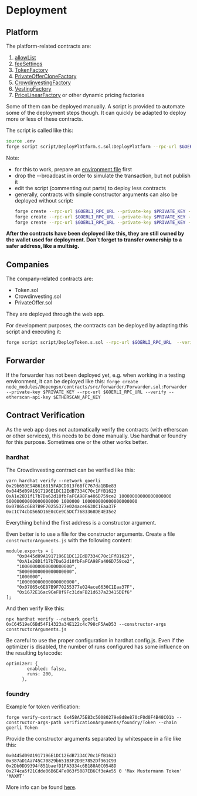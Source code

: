 # Deployment

## Platform

The platform-related contracts are:

1. [allowList](../contracts/AllowList.sol)
2. [feeSettings](../contracts/FeeSettings.sol)
3. [TokenFactory](../contracts/TokenProxyFactory.sol)
4. [PrivateOfferCloneFactory](../contracts/PrivateOfferCloneFactory.sol)
5. [CrowdinvestingFactory](../contracts/CrowdinvestingCloneFactory.sol)
6. [VestingFactory](../contracts/VestingCloneFactory.sol)
7. [PriceLinearFactory](../contracts/PriceLinearCloneFactory.sol) or other dynamic pricing factories

Some of them can be deployed manually. A script is provided to automate some of the deployment steps though. It can quickly be adapted to deploy more or less of these contracts.

The script is called like this:

```bash
source .env
forge script script/DeployPlatform.s.sol:DeployPlatform --rpc-url $GOERLI_RPC_URL --broadcast --verify --private-key $PRIVATE_KEY
```

Note:

- for this to work, prepare an [environment file](https://book.getfoundry.sh/tutorials/solidity-scripting#environment-configuration) first
- drop the --broadcast in order to simulate the transaction, but not publish it
- edit the script (commenting out parts) to deploy less contracts
- generally, contracts with simple constructor arguments can also be deployed without script:
  ```bash
  forge create --rpc-url $GOERLI_RPC_URL --private-key $PRIVATE_KEY --verify --etherscan-api-key=$ETHERSCAN_API_KEY contracts/AllowList.sol:AllowList
  forge create --rpc-url $GOERLI_RPC_URL --private-key $PRIVATE_KEY --verify --etherscan-api-key=$ETHERSCAN_API_KEY contracts/PrivateOfferCloneFactory.sol:PrivateOfferCloneFactory
  forge create --rpc-url $GOERLI_RPC_URL --private-key $PRIVATE_KEY --verify --etherscan-api-key=$ETHERSCAN_API_KEY contracts/VestingWalletFactory.sol:VestingWalletFactory
  ```

**After the contracts have been deployed like this, they are still owned by the wallet used for deployment. Don't forget to transfer ownership to a safer address, like a multisig.**

## Companies

The company-related contracts are:

- Token.sol
- Crowdinvesting.sol
- PrivateOffer.sol

They are deployed through the web app.

For development purposes, the contracts can be deployed by adapting this script and executing it:

```bash
forge script script/DeployToken.s.sol --rpc-url $GOERLI_RPC_URL  --verify --broadcast
```

## Forwarder

If the forwarder has not been deployed yet, e.g. when working in a testing environment, it can be deployed like this:
`forge create node_modules/@opengsn/contracts/src/forwarder/Forwarder.sol:Forwarder --private-key $PRIVATE_KEY --rpc-url $GOERLI_RPC_URL --verify --etherscan-api-key $ETHERSCAN_API_KEY`

## Contract Verification

As the web app does not automatically verify the contracts (with etherscan or other services), this needs to be done manually. Use hardhat or foundry for this purpose. Sometimes one or the other works better.

### hardhat

The Crowdinvesting contract can be verified like this:

```
yarn hardhat verify --network goerli 0x29b659E948616815FADCD013f6BfC767da1BDe83 0x0445d09A1917196E1DC12EdB7334C70c1FfB1623 0xA1e28D1f17b7Da62d10fbFaFCA98Fa406D759ce2 10000000000000000000 50000000000000000000 1000000 100000000000000000000 0x07865c6E87B9F70255377e024ace6630C1Eaa37F 0xc1C74cbD565D16E0cCe9C5DCf7683368DE4E35e2
```

Everything behind the first address is a constructor argument.

Even better is to use a file for the constructor arguments. Create a file `constructorArguments.js` with the following content:

```
module.exports = [
    "0x0445d09A1917196E1DC12EdB7334C70c1FfB1623",
    "0xA1e28D1f17b7Da62d10fbFaFCA98Fa406D759ce2",
    "10000000000000000000",
    "50000000000000000000",
    "1000000",
    "100000000000000000000",
    "0x07865c6E87B9F70255377e024ace6630C1Eaa37F",
    "0x1672E16ac9CeF8f9Fc31daFB21d637a23415DEf6"
];
```

And then verify like this:

```
npx hardhat verify --network goerli 0xC64519eC6Bd54F14323a34E122c4c798cF5AeD53 --constructor-args constructorArguments.js
```

Be careful to use the proper configuration in hardhat.config.js. Even if the optimizer is disabled, the number of runs configured has some influence on the resulting bytecode:

```
optimizer: {
        enabled: false,
        runs: 200,
      },
```

### foundry

Example for token verification:

```
forge verify-contract 0x458A75E83c50080279e8d8e870cF0d0F4B48C01b --constructor-args-path verificationArguments/foundry/Token --chain goerli Token
```

Provide the constructor arguments separated by whitespace in a file like this:

```
0x0445d09A1917196E1DC12EdB7334C70c1FfB1623 0x387aD1Aa745C70829b651B3F2D3E7852Df961C93 0x2Db0DD9394f851baefD1FA3334c6B188A0C0548D 0x274ca5f21Cdde06B6E4Fe063f5087EB6Cf3eAe55 0 'Max Mustermann Token' 'MAXMT'
```

More info can be found [here](https://book.getfoundry.sh/reference/forge/forge-verify-contract).
